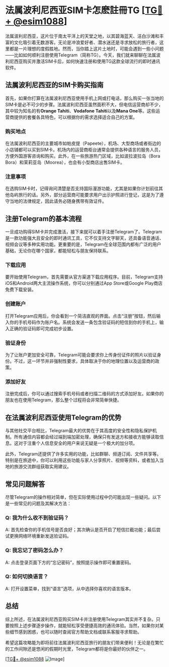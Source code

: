# 法属波利尼西亚SIM卡怎麽註冊TG [[TG💪+ @esim1088](https://t.me/s/esim1088)]

法属波利尼西亚，这片位于南太平洋上的天堂之地，以其碧海蓝天、洁白沙滩和丰富的文化吸引着无数游客。无论是冲浪爱好者、潜水迷还是寻求放松的旅行者，这里都是一片理想的度假胜地。然而，当你踏上这片土地时，可能会遇到一些小问题——比如如何顺利注册使用Telegram（简称TG）。今天，我们就来聊聊在法属波利尼西亚购买并激活SIM卡后，如何快速注册和使用TG这款全球流行的即时通讯软件。

## 法属波利尼西亚的SIM卡购买指南

首先，如果你打算在法属波利尼西亚使用手机上网或打电话，那么购买一张当地的SIM卡是必不可少的步骤。法属波利尼西亚虽然面积不大，但电信运营商却不少，其中较为知名的有**Orange Tahiti**、**Vodafone Tahiti**以及**Mana One**等。这些运营商提供的套餐各具特色，可以根据你的需求选择适合自己的方案。

### 购买地点
在法属波利尼西亚的主要城市如帕皮提（Papeete），机场、大型商场或者街边的小店铺都可以买到SIM卡。机场内的运营商柜台通常会提供各种语言的服务人员，方便外国游客咨询和购买。此外，在一些旅游热门区域，比如波拉波拉岛（Bora Bora）和茉莉亚岛（Moorea），也会有小型商店出售SIM卡。

### 注意事项
在选购SIM卡时，记得询问清楚是否支持国际漫游功能，尤其是如果你计划前往其他岛屿旅行的话。另外，部分运营商可能要求用户出示护照进行登记，这是为了遵守当地的法律规定，因此请务必随身携带有效证件。

## 注册Telegram的基本流程

一旦成功购得SIM卡并完成激活，接下来就可以着手注册Telegram了。Telegram是一款功能强大且安全的即时通讯工具，它不仅支持文字聊天，还具备语音通话、视频会议等多种实用功能。更重要的是，Telegram在全球范围内都有广泛的用户基础，无论你在哪个国家，都能轻松与朋友保持联系。

### 下载应用
要开始使用Telegram，首先需要从官方渠道下载应用程序。目前，Telegram支持iOS和Android两大主流操作系统，你可以分别通过App Store或Google Play商店免费下载安装。

### 创建账户
打开Telegram应用后，你会看到一个简洁直观的界面。点击“注册”按钮，然后输入你的手机号码作为账户名。系统会发送一条包含验证码的短信到你的手机上，输入正确的验证码即可完成初步设置。

### 验证身份
为了让账户更加安全可靠，Telegram可能会要求你上传身份证件的照片以验证身份。不过，这一环节并非强制性要求，具体取决于你的地理位置以及运营商的政策。

### 添加好友
注册完成后，你可以通过搜索手机号码或者扫描二维码的方式添加好友。如果你的朋友也在使用Telegram，那么整个过程将会非常简单快捷。

## 在法属波利尼西亚使用Telegram的优势

与其他社交平台相比，Telegram最大的优势在于其高度的安全性和隐私保护机制。所有通信内容都会经过端到端加密处理，确保只有发送方和接收方能够读取信息。这对于注重个人信息安全的用户来说无疑是一个极大的加分项。

此外，Telegram还提供了许多实用的功能，比如群聊、频道订阅、文件共享等。特别是在旅途中，你可以利用这些功能与家人分享照片、视频等资料，或者加入当地的旅游交流群组获取实用建议。

## 常见问题解答

尽管Telegram的操作相对简单，但在实际使用过程中仍可能出现一些疑问。以下是一些常见的问题及其解决方法：

### Q: 我为什么收不到验证码？
A: 首先检查你的手机信号是否良好；其次确认是否开启了短信拦截功能；最后尝试更换网络环境重新发送验证码。

### Q: 我忘记了密码怎么办？
A: 点击登录页面下方的“忘记密码”，按照提示操作即可重置密码。

### Q: 如何切换语言？
A: 打开设置菜单，找到“语言”选项，从中选择你喜欢的语言版本。

## 总结

综上所述，在法属波利尼西亚购买SIM卡并注册使用Telegram其实并不复杂。只要按照上述步骤逐步操作，就能轻松享受便捷高效的通讯体验。当然，如果你对某些细节感到困惑，也可以随时查阅官方帮助文档或联系客服寻求帮助。

希望这篇攻略能为即将前往法属波利尼西亚旅行的朋友们带来便利！无论是在繁忙的工作间隙还是悠闲的假期时光里，Telegram都将是你最好的伙伴之一。

[[TG💪+ @esim1088](https://t.me/s/esim1088) ![Image](https://i.postimg.cc/4NQfJmqS/Snipaste-2025-05-13-00-14-12.png)]